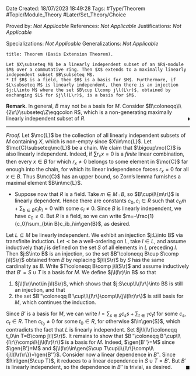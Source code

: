 <div class="topSpace"></div>

Date Created: 18/07/2023 18:49:28
Tags: #Type/Theorem #Topic/Module_Theory #Later/Set_Theory/Choice

Proved by: <i>Not Applicable</i>
References: <i>Not Applicable</i>
Justifications: <i>Not Applicable</i>

Specializations: <i>Not Applicable</i>
Generalizations: <i>Not Applicable</i>

``` ad-Theorem
title: Theorem (Basis Extension Theorem).

Let $X\subseteq M$ be a linearly independent subset of an $R$-module $M$ over a commutative ring. Then $X$ extends to a maximally linearly independent subset $B\subseteq M$.
* If $R$ is a field, then $B$ is a basis for $M$. Furthermore, if $L\subseteq M$ is linearly independent, then there is an injection $j:L\into M$ where the set $B\cup L\comp j\l(L\r)$, obtained by exchanging $L$ for $j\l(L\r)$, is a basis for $M$.

```

<b>Remark.</b> In general, $B$ may not be a basis for $M$. Consider $B\coloneqq\l\{2\r\}\subseteq\Z\eqqcolon R$, which is a non-generating maximally linearly independent subset of $R$.<span style="float:right;">$\blacklozenge$</span>

---

<i>Proof.</i> Let $\mc{L}$ be the collection of all linearly independent subsets of $M$ containing $X$, which is non-empty since $X\in\mc{L}$. Let $\mc{C}\subseteq\mc{L}$ be a chain. We claim that $\bigcup\mc{C}$ is also linearly independent. Indeed, if $\sum r_xx=0$ is a <i>finite</i> linear combination, then every $x\in B$ for which $r_x\neq0$ belongs to some element in $\mc{C}$ far enough into the chain, for which its linear independence forces $r_x=0$ for all $x\in B$. Thus $\mc{C}$ has an upper bound, so Zorn’s lemma furnishes a maximal element $B\in\mc{L}$.
* Suppose now that $R$ is a field. Take $m\in M\comp B$, so $B\cup\l\{m\r\}$ is linearly dependent. Hence there are constants $c_0,c_i\in R$ such that $c_0m+\sum_{b\in B}c_ib_i=0$ with some $c_i\neq0$. Since $B$ is linearly independent, we have $c_0\neq0$. But $R$ is a field, so we can write $m=-\frac{1}{c_0}\sum_{b\in B}c_ib_i\in\gen{B}$, as desired.

Let $L\subseteq M$ be linearly independent. We exhibit an injection $j:L\into B$ via transfinite induction. Let $\prec$ be a well-ordering on $L$, take $l\in L$, and assume inductively that $j$ is defined on the set $S$ of all elements in $L$ preceding $l$. Then $j:S\into B$ is an injection, so the set $B'\coloneqq B\cup S\comp j\l(S\r)$ obtained from $B$ by replacing $j\l(S\r)$ by $S$ has the same cardinality as $B$. Write $T\coloneqq B\comp j\l(S\r)$ and assume inductively that $B'=S\cup T$ is a basis for $M$. We define $j\l(l\r)\in B$ so that
1. $j\l(l\r)\not\in j\l(S\r)$, which shows that $j:S\cup\l\{l\r\}\into B$ is still an injection, and that
2. the set $B''\coloneqq B'\cup\l\{l\r\}\comp\l\{j\l(l\r)\r\}$ is still basis for $M$, which continues the induction.

Since $B'$ is a basis for $M$, we can write $l=\sum_{s\in S}c_ss+\sum_{t\in T}c_tt$ for some $c_s,c_t\in R$. Then $c_{t_0}\neq0$ for some $t_0\in R$, for otherwise $l\in\gen{S}$, which contradicts the fact that $L$ is linearly independent. Set $j\l(l\r)\coloneqq t_0\in T=B\comp j\l(S\r)$. It remains to show that $B''\coloneqq B'\cup\l\{l\r\}\comp\l\{j\l(l\r)\r\}$ is a basis for $M$. Indeed, $\gen{B''}=M$ since $\gen{B'}=M$ and $j\l(l\r)\in\gen{S\cup T\cup\l\{l\r\}\comp\l\{j\l(l\r)\r\}}=\gen{B''}$. Consider now a linear dependence in $B''$. Since $l\in\gen{S\cup T}$, it reduces to a linear dependence in $S\cup T=B'$. But $B'$ is linearly independent, so the dependence in $B''$ is trivial, as desired.<span style="float:right;">$\blacksquare$</span>
